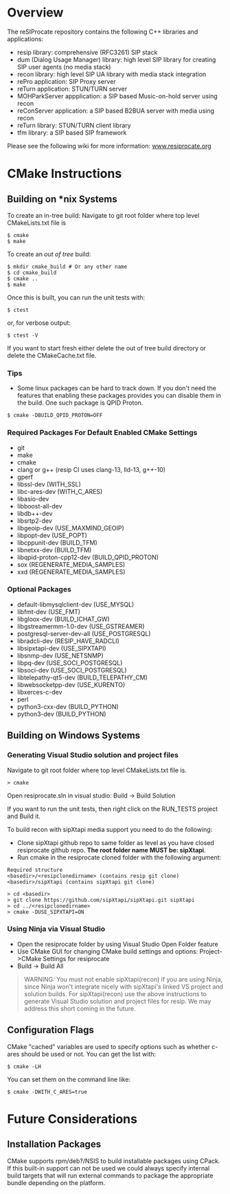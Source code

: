 # Overview

The reSIProcate repository contains the following C++ libraries and applications:
* resip library: comprehensive (RFC3261) SIP stack
* dum (Dialog Usage Manager) library: high level SIP library for creating SIP user agents (no media stack)
* recon library: high level SIP UA library with media stack integration
* rePro application: SIP Proxy server
* reTurn application: STUN/TURN server
* MOHParkServer appplication: a SIP based Music-on-hold server using recon
* reConServer application: a SIP based B2BUA server with media using recon
* reTurn library: STUN/TURN client library
* tfm library: a SIP based SIP framework

Please see the following wiki for more information: www.resiprocate.org


# CMake Instructions

## Building on *nix Systems

To create an in-tree build:
Navigate to git root folder where top level CMakeLists.txt file is
```
$ cmake
$ make
```

To create an _out of tree_ build:
```
$ mkdir cmake_build # Or any other name
$ cd cmake_build
$ cmake ..
$ make
```

Once this is built, you can run the unit tests with:
```
$ ctest
```
or, for verbose output:
```
$ ctest -V
```

If you want to start fresh either delete the out of tree build directory or
delete the CMakeCache.txt file.

### Tips
* Some linux packages can be hard to track down.  If you don't need the features that enabling these packages provides you can disable them in the build.  One such package is QPID Proton.
```
$ cmake -DBUILD_QPID_PROTON=OFF
```

### Required Packages For Default Enabled CMake Settings
* git
* make
* cmake
* clang or g++ (resip CI uses clang-13, lld-13, g++-10)
* gperf
* libssl-dev (WITH_SSL)
* libc-ares-dev (WITH_C_ARES)
* libasio-dev
* libboost-all-dev
* libdb++-dev
* libsrtp2-dev
* libgeoip-dev (USE_MAXMIND_GEOIP)
* libpopt-dev (USE_POPT)
* libcppunit-dev (BUILD_TFM)
* libnetxx-dev (BUILD_TFM)
* libqpid-proton-cpp12-dev (BUILD_QPID_PROTON)
* sox (REGENERATE_MEDIA_SAMPLES)
* xxd (REGENERATE_MEDIA_SAMPLES)

### Optional Packages
* default-libmysqlclient-dev (USE_MYSQL)
* libfmt-dev (USE_FMT)
* libgloox-dev (BUILD_ICHAT_GW)
* libgstreamermm-1.0-dev (USE_GSTREAMER)
* postgresql-server-dev-all (USE_POSTGRESQL)
* libradcli-dev (RESIP_HAVE_RADCLI)
* libsipxtapi-dev (USE_SIPXTAPI)
* libsnmp-dev (USE_NETSNMP)
* libpq-dev (USE_SOCI_POSTGRESQL)
* libsoci-dev (USE_SOCI_POSTGRESQL)
* libtelepathy-qt5-dev (BUILD_TELEPATHY_CM)
* libwebsocketpp-dev (USE_KURENTO)
* libxerces-c-dev
* perl
* python3-cxx-dev (BUILD_PYTHON)
* python3-dev (BUILD_PYTHON)


## Building on Windows Systems

### Generating Visual Studio solution and project files

Navigate to git root folder where top level CMakeLists.txt file is.
```
> cmake
```
Open resiprocate.sln in visual studio:  Build -> Build Solution

If you want to run the unit tests, then right click on the RUN_TESTS project and Build it.

To build recon with sipXtapi media support you need to do the following:
* Clone sipXtapi github repo to same folder as level as you have closed resiprocate github repo.  **The root folder name MUST be: sipXtapi**.
* Run cmake in the resiprocate cloned folder with the following argument:
```
Required structure
<basedir>/<resipclonedirname> (contains resip git clone)
<basedir>/sipXtapi (contains sipXtapi git clone)

> cd <basedir>
> git clone https://github.com/sipXtapi/sipXtapi.git sipXtapi
> cd ../<resipclonedirname>
> cmake -DUSE_SIPXTAPI=ON
```


### Using Ninja via Visual Studio
* Open the resiprocate folder by using Visual Studio Open Folder feature
* Use CMake GUI for changing CMake build settings and options: Project->CMake Settings for resiprocate
* Build -> Build All

> WARNING: You must not enable sipXtapi(recon) if you are using Ninja, since Ninja won't integrate nicely
> with sipXtapi's linked VS project and solution builds.  For sipXtapi(recon) use the above instructions to generate 
> Visual Studio solution and project files for resip.  We may address this short coming in the future.


## Configuration Flags

CMake "cached" variables are used to specify options such as whether c-ares
should be used or not. You can get the list with:

```
$ cmake -LH
```

You can set them on the command line like:

```
$ cmake -DWITH_C_ARES=true
```

# Future Considerations

## Installation Packages

CMake supports rpm/deb?/NSIS to build installable packages using CPack. If this
built-in support can not be used we could always specify internal build targets
that will run external commands to package the appropriate bundle depending on
the platform.
